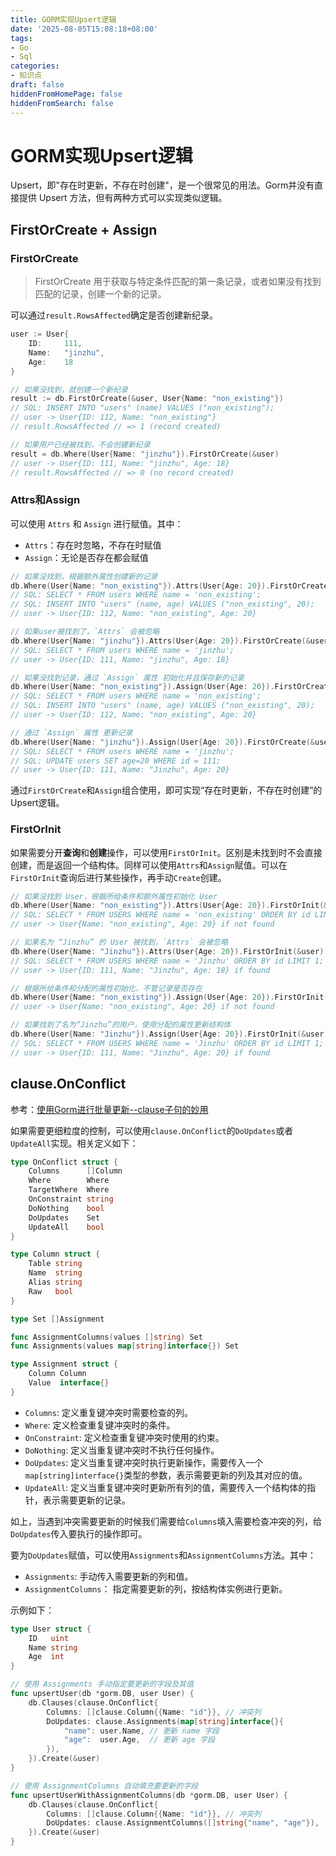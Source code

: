 ```yaml
---
title: GORM实现Upsert逻辑
date: '2025-08-05T15:08:18+08:00'
tags: 
- Go
- Sql
categories: 
- 知识点
draft: false
hiddenFromHomePage: false
hiddenFromSearch: false
---
```


# GORM实现Upsert逻辑

Upsert，即"存在时更新，不存在时创建"，是一个很常见的用法。Gorm并没有直接提供 Upsert 方法，但有两种方式可以实现类似逻辑。

## FirstOrCreate + Assign

### FirstOrCreate

> FirstOrCreate 用于获取与特定条件匹配的第一条记录，或者如果没有找到匹配的记录，创建一个新的记录。

可以通过`result.RowsAffected`确定是否创建新纪录。

```go
user := User{
    ID:     111,
    Name:   "jinzhu",
    Age:    18
}

// 如果没找到，就创建一个新纪录
result := db.FirstOrCreate(&user, User{Name: "non_existing"})
// SQL: INSERT INTO "users" (name) VALUES ("non_existing");
// user -> User{ID: 112, Name: "non_existing"}
// result.RowsAffected // => 1 (record created)

// 如果用户已经被找到，不会创建新纪录
result = db.Where(User{Name: "jinzhu"}).FirstOrCreate(&user)
// user -> User{ID: 111, Name: "jinzhu", Age: 18}
// result.RowsAffected // => 0 (no record created)
```

### Attrs和Assign

可以使用 `Attrs` 和 `Assign` 进行赋值。其中：

- `Attrs`：存在时忽略，不存在时赋值
- `Assign`：无论是否存在都会赋值

```go
// 如果没找到，根据额外属性创建新的记录
db.Where(User{Name: "non_existing"}).Attrs(User{Age: 20}).FirstOrCreate(&user)
// SQL: SELECT * FROM users WHERE name = 'non_existing';
// SQL: INSERT INTO "users" (name, age) VALUES ("non_existing", 20);
// user -> User{ID: 112, Name: "non_existing", Age: 20}

// 如果user被找到了，`Attrs` 会被忽略
db.Where(User{Name: "jinzhu"}).Attrs(User{Age: 20}).FirstOrCreate(&user)
// SQL: SELECT * FROM users WHERE name = 'jinzhu';
// user -> User{ID: 111, Name: "jinzhu", Age: 18}

// 如果没找到记录，通过 `Assign` 属性 初始化并且保存新的记录
db.Where(User{Name: "non_existing"}).Assign(User{Age: 20}).FirstOrCreate(&user)
// SQL: SELECT * FROM users WHERE name = 'non_existing';
// SQL: INSERT INTO "users" (name, age) VALUES ("non_existing", 20);
// user -> User{ID: 112, Name: "non_existing", Age: 20}

// 通过 `Assign` 属性 更新记录
db.Where(User{Name: "jinzhu"}).Assign(User{Age: 20}).FirstOrCreate(&user)
// SQL: SELECT * FROM users WHERE name = 'jinzhu';
// SQL: UPDATE users SET age=20 WHERE id = 111;
// user -> User{ID: 111, Name: "Jinzhu", Age: 20}
```

通过`FirstOrCreate`和`Assign`组合使用，即可实现“存在时更新，不存在时创建”的Upsert逻辑。

### FirstOrInit

如果需要分开**查询**和**创建**操作，可以使用`FirstOrInit`。区别是未找到时不会直接创建，而是返回一个结构体。同样可以使用`Attrs`和`Assign`赋值。可以在`FirstOrInit`查询后进行某些操作，再手动`Create`创建。

```go
// 如果没找到 User，根据所给条件和额外属性初始化 User
db.Where(User{Name: "non_existing"}).Attrs(User{Age: 20}).FirstOrInit(&user)
// SQL: SELECT * FROM USERS WHERE name = 'non_existing' ORDER BY id LIMIT 1;
// user -> User{Name: "non_existing", Age: 20} if not found

// 如果名为 “Jinzhu” 的 User 被找到，`Attrs` 会被忽略
db.Where(User{Name: "Jinzhu"}).Attrs(User{Age: 20}).FirstOrInit(&user)
// SQL: SELECT * FROM USERS WHERE name = 'Jinzhu' ORDER BY id LIMIT 1;
// user -> User{ID: 111, Name: "Jinzhu", Age: 18} if found

// 根据所给条件和分配的属性初始化，不管记录是否存在
db.Where(User{Name: "non_existing"}).Assign(User{Age: 20}).FirstOrInit(&user)
// user -> User{Name: "non_existing", Age: 20} if not found

// 如果找到了名为“Jinzhu”的用户，使用分配的属性更新结构体
db.Where(User{Name: "Jinzhu"}).Assign(User{Age: 20}).FirstOrInit(&user)
// SQL: SELECT * FROM USERS WHERE name = 'Jinzhu' ORDER BY id LIMIT 1;
// user -> User{ID: 111, Name: "Jinzhu", Age: 20} if found
```

## clause.OnConflict

参考：[使用Gorm进行批量更新--clause子句的妙用](https://juejin.cn/post/7220043684292411451)

如果需要更细粒度的控制，可以使用`clause.OnConflict`的`DoUpdates`或者`UpdateAll`实现。相关定义如下：

```go
type OnConflict struct {
    Columns      []Column
    Where        Where
    TargetWhere  Where
    OnConstraint string
    DoNothing    bool
    DoUpdates    Set
    UpdateAll    bool
}

type Column struct {
    Table string
    Name  string
    Alias string
    Raw   bool
}

type Set []Assignment

func AssignmentColumns(values []string) Set
func Assignments(values map[string]interface{}) Set

type Assignment struct {
    Column Column
    Value  interface{}
}
```

- `Columns`: 定义重复键冲突时需要检查的列。
- `Where`: 定义检查重复键冲突时的条件。
- `OnConstraint`: 定义检查重复键冲突时使用的约束。
- `DoNothing`: 定义当重复键冲突时不执行任何操作。
- `DoUpdates`: 定义当重复键冲突时执行更新操作，需要传入一个`map[string]interface{}`类型的参数，表示需要更新的列及其对应的值。
- `UpdateAll`: 定义当重复键冲突时更新所有列的值，需要传入一个结构体的指针，表示需要更新的记录。

如上，当遇到冲突需要更新的时候我们需要给`Columns`填入需要检查冲突的列，给`DoUpdates`传入要执行的操作即可。

要为`DoUpdates`赋值，可以使用`Assignments`和`AssignmentColumns`方法。其中：

- `Assignments`: 手动传入需要更新的列和值。
- `AssignmentColumns`： 指定需要更新的列，按结构体实例进行更新。

示例如下：

```go
type User struct {
    ID   uint
    Name string
    Age  int
}

// 使用 Assignments 手动指定要更新的字段及其值
func upsertUser(db *gorm.DB, user User) {
    db.Clauses(clause.OnConflict{
        Columns: []clause.Column{{Name: "id"}}, // 冲突列
        DoUpdates: clause.Assignments(map[string]interface{}{
            "name": user.Name, // 更新 name 字段
            "age":  user.Age,  // 更新 age 字段
        }),
    }).Create(&user)
}

// 使用 AssignmentColumns 自动填充要更新的字段
func upsertUserWithAssignmentColumns(db *gorm.DB, user User) {
    db.Clauses(clause.OnConflict{
        Columns: []clause.Column{{Name: "id"}}, // 冲突列
        DoUpdates: clause.AssignmentColumns([]string{"name", "age"}),
    }).Create(&user)
}
```
